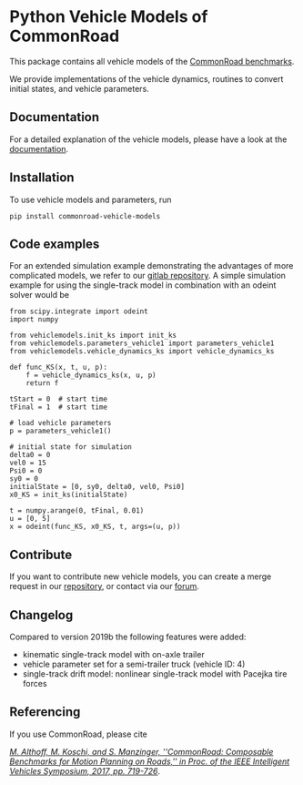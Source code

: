 # Python Vehicle Models of CommonRoad

This package contains all vehicle models of the [CommonRoad benchmarks](https://commonroad.in.tum.de/).

We provide implementations of the vehicle dynamics, routines to convert initial states, and vehicle parameters.

## Documentation

For a detailed explanation of the vehicle models, please have a look at the [documentation](https://gitlab.lrz.de/tum-cps/commonroad-vehicle-models/blob/master/vehicleModels_commonRoad.pdf).

## Installation

To use vehicle models and parameters, run
```
pip install commonroad-vehicle-models
```

## Code examples

For an extended simulation example demonstrating the advantages of more complicated models, we refer to our [gitlab repository](https://gitlab.lrz.de/tum-cps/commonroad-vehicle-models/-/tree/master/PYTHON/scripts). A simple simulation example for using the single-track model in combination with an odeint solver would be

```python3
from scipy.integrate import odeint
import numpy

from vehiclemodels.init_ks import init_ks
from vehiclemodels.parameters_vehicle1 import parameters_vehicle1
from vehiclemodels.vehicle_dynamics_ks import vehicle_dynamics_ks

def func_KS(x, t, u, p):
    f = vehicle_dynamics_ks(x, u, p)
    return f

tStart = 0  # start time
tFinal = 1  # start time

# load vehicle parameters
p = parameters_vehicle1()

# initial state for simulation
delta0 = 0
vel0 = 15
Psi0 = 0
sy0 = 0
initialState = [0, sy0, delta0, vel0, Psi0]
x0_KS = init_ks(initialState)

t = numpy.arange(0, tFinal, 0.01)
u = [0, 5]
x = odeint(func_KS, x0_KS, t, args=(u, p))

```



## Contribute

If you want to contribute new vehicle models, you can create a merge request in our [repository](https://gitlab.lrz.de/tum-cps/commonroad-vehicle-models/), or contact via our [forum](https://commonroad.in.tum.de/forum/).


## Changelog
Compared to version 2019b the following features were added:
* kinematic single-track model with on-axle trailer
* vehicle parameter set for a semi-trailer truck (vehicle ID: 4)
* single-track drift model: nonlinear single-track model with Pacejka tire forces


## Referencing

If you use CommonRoad, please cite

*[M. Althoff, M. Koschi, and S. Manzinger, ''CommonRoad: Composable Benchmarks for Motion Planning on Roads,'' in Proc. of the IEEE Intelligent Vehicles Symposium, 2017, pp. 719-726](http://mediatum.ub.tum.de/doc/1379638/776321.pdf)*.

